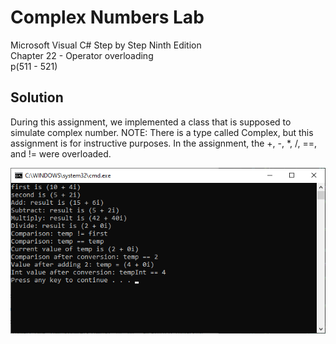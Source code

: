 # Complex Numbers Lab
Microsoft Visual C# Step by Step Ninth Edition\
Chapter 22 - Operator overloading\
p(511 - 521)

## Solution
During this assignment, we implemented a class that is supposed to simulate complex number. NOTE: There is a type called Complex, but this assignment is for instructive purposes. In the assignment, the +, -, *, /, ==, and != were overloaded.

![Solution](Assets/solution.png)
